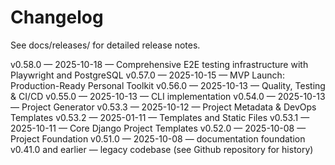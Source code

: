 # Changelog

See docs/releases/ for detailed release notes.

v0.58.0 — 2025-10-18 — Comprehensive E2E testing infrastructure with Playwright and PostgreSQL
v0.57.0 — 2025-10-15 — MVP Launch: Production-Ready Personal Toolkit
v0.56.0 — 2025-10-13 — Quality, Testing & CI/CD
v0.55.0 — 2025-10-13 — CLI implementation
v0.54.0 — 2025-10-13 — Project Generator
v0.53.3 — 2025-10-12 — Project Metadata & DevOps Templates
v0.53.2 — 2025-01-11 — Templates and Static Files
v0.53.1 — 2025-10-11 — Core Django Project Templates
v0.52.0 — 2025-10-08 — Project Foundation
v0.51.0 — 2025-10-08 — documentation foundation
v0.41.0 and earlier — legacy codebase (see Github repository for history)